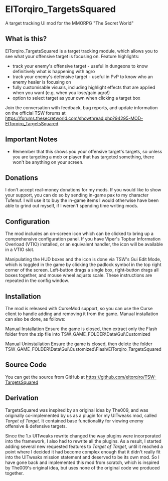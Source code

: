 ElTorqiro_TargetsSquared
========================
A target tracking UI mod for the MMORPG "The Secret World"
   
   
What is this?
-------------
ElTorqiro_TargetsSquared is a target tracking module, which allows you to see what your offensive target is focusing on. Feature highlights:

* track your enemy's offensive target - useful in dungeons to know definitively what is happening with agro
* track your enemy's defensive target - useful in PvP to know who an enemy healer is focusing on
* fully customisable visuals, including highlight effects that are applied when you want (e.g. when you lose/gain agro!)
* option to select target as your own when clicking a target box

Join the conversation with feedback, bug reports, and update information on the official TSW forums at https://forums.thesecretworld.com/showthread.php?94295-MOD-ElTorqiro_TargetsSquared
   
   
Important Notes
---------------
* Remember that this shows you your offensive target's targets, so unless you are targeting a mob or player that has targeted something, there won't be anything on your screen.
  
  
Donations
---------
I don't accept real-money donations for my mods.  If you would like to show your support, you can do so by sending in-game pax to my character Tufenuf.  I will use it to buy the in-game items I would otherwise have been able to grind out myself, if I weren't spending time writing mods.
  
  
Configuration
-------------
The mod includes an on-screen icon which can be clicked to bring up a comprehensive configuration panel.  If you have Viper's Topbar Information Overload (VTIO) installed, or an equivalent handler, the icon will be available in a VTIO slot.
   
Manipulating the HUD boxes and the icon is done via TSW's Gui Edit Mode, which is toggled in the game by clicking the padlock symbol in the top right corner of the screen. Left-button drags a single box, right-button drags all boxes together, and mouse wheel adjusts scale. These instructions are repeated in the config window.  
  
  
Installation
------------
The mod is released with CurseMod support, so you can use the Curse client to handle adding and removing it from the game.  Manual installation can also be done, as follows:
  
Manual Installation
Ensure the game is closed, then extract only the Flash folder from the zip file into TSW_GAME_FOLDER\Data\Gui\Customized
  
Manual Uninstallation
Ensure the game is closed, then delete the folder TSW_GAME_FOLDER\Data\Gui\Customized\Flash\ElTorqiro_TargetsSquared
  
  
Source Code
-----------
You can get the source from GitHub at https://github.com/eltorqiro/TSW-TargetsSquared
	
   
Derivation
----------
TargetsSquared was inspired by an original idea by The009, and was originally co-implemented by us as a plugin for my UITweaks mod, called _Target of Target_. It contained base functionality for viewing enemy offensive & defensive targets.

Since the 1.x UITweaks rewrite changed the way plugins were incorporated into the framework, I also had to rewrite all the plugins. As a result, I started adding several new requested features to _Target of Target_, until it reached a point where I decided it had become complex enough that it didn't really fit into the UITweaks mission statement and deserved to be its own mod. So I have gone back and implemented this mod from scratch, which is inspired by The009's original idea, but uses none of the original code we produced together.